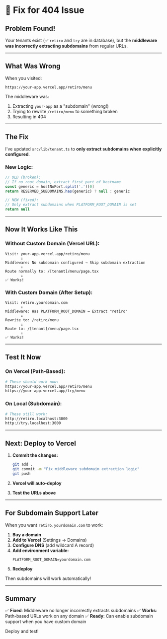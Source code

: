 # 🔧 Fix for 404 Issue

## Problem Found!

Your tenants exist (✅ `retiro` and `try` are in database), but the **middleware was incorrectly extracting subdomains** from regular URLs.

---

## What Was Wrong

When you visited:
```
https://your-app.vercel.app/retiro/menu
```

The middleware was:
1. Extracting `your-app` as a "subdomain" (wrong!)
2. Trying to rewrite `/retiro/menu` to something broken
3. Resulting in 404

---

## The Fix

I've updated `src/lib/tenant.ts` to **only extract subdomains when explicitly configured**.

### New Logic:

```typescript
// OLD (broken):
// If no root domain, extract first part of hostname
const generic = hostNoPort.split('.')[0]
return RESERVED_SUBDOMAINS.has(generic) ? null : generic

// NEW (fixed):
// Only extract subdomains when PLATFORM_ROOT_DOMAIN is set
return null
```

---

## Now It Works Like This

### Without Custom Domain (Vercel URL):

```
Visit: your-app.vercel.app/retiro/menu
       ↓
Middleware: No subdomain configured → Skip subdomain extraction
       ↓
Route normally to: /[tenant]/menu/page.tsx
       ↓
✅ Works!
```

### With Custom Domain (After Setup):

```
Visit: retiro.yourdomain.com
       ↓
Middleware: Has PLATFORM_ROOT_DOMAIN → Extract "retiro"
       ↓
Rewrite to: /retiro/menu
       ↓
Route to: /[tenant]/menu/page.tsx
       ↓
✅ Works!
```

---

## Test It Now

### On Vercel (Path-Based):

```bash
# These should work now:
https://your-app.vercel.app/retiro/menu
https://your-app.vercel.app/try/menu
```

### On Local (Subdomain):

```bash
# These still work:
http://retiro.localhost:3000
http://try.localhost:3000
```

---

## Next: Deploy to Vercel

1. **Commit the changes:**
   ```bash
   git add .
   git commit -m "Fix middleware subdomain extraction logic"
   git push
   ```

2. **Vercel will auto-deploy**

3. **Test the URLs above**

---

## For Subdomain Support Later

When you want `retiro.yourdomain.com` to work:

1. **Buy a domain**
2. **Add to Vercel** (Settings → Domains)
3. **Configure DNS** (add wildcard A record)
4. **Add environment variable:**
   ```
   PLATFORM_ROOT_DOMAIN=yourdomain.com
   ```
5. **Redeploy**

Then subdomains will work automatically!

---

## Summary

✅ **Fixed**: Middleware no longer incorrectly extracts subdomains
✅ **Works**: Path-based URLs work on any domain
✅ **Ready**: Can enable subdomain support when you have custom domain

Deploy and test!

